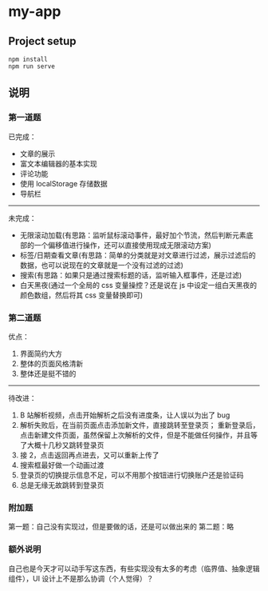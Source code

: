 # my-app

## Project setup

```
npm install
npm run serve
```

## 说明

### 第一道题

已完成：

- 文章的展示
- 富文本编辑器的基本实现
- 评论功能
- 使用 localStorage 存储数据
- 导航栏
--------------------


未完成：
- 无限滚动加载(有思路：监听鼠标滚动事件，最好加个节流，然后判断元素底部的一个偏移值进行操作，还可以直接使用现成无限滚动方案)
- 标签/日期查看文章(有思路：简单的分类就是对文章进行过滤，展示过滤后的数据，也可以说现在的文章就是一个没有过滤的过滤)
- 搜索(有思路：如果只是通过搜索标题的话，监听输入框事件，还是过滤)
- 白天黑夜(通过一个全局的 css 变量操控？还是说在 js 中设定一组白天黑夜的颜色数组，然后将其 css 变量替换即可)

### 第二道题

优点：

1. 界面简约大方
2. 整体的页面风格清新
3. 整体还是挺不错的

-----------------
待改进：

1. B 站解析视频，点击开始解析之后没有进度条，让人误以为出了 bug
2. 解析失败后，在当前页面点击添加新文件，直接跳转至登录页；
   重新登录后，点击新建文件页面，虽然保留上次解析的文件，但是不能做任何操作，并且等了大概十几秒又跳转登录页
3. 接 2，点击返回再点进去，又可以重新上传了
4. 搜索框最好做一个动画过渡
5. 登录页的切换提示信息不足，可以不用那个按钮进行切换账户还是验证码
6. 总是无缘无故跳转到登录页

### 附加题

第一题：自己没有实现过，但是要做的话，还是可以做出来的
第二题：略

### 额外说明

自己也是今天才可以动手写这东西，有些实现没有太多的考虑（临界值、抽象逻辑组件），UI 设计上不是那么协调（个人觉得）？
